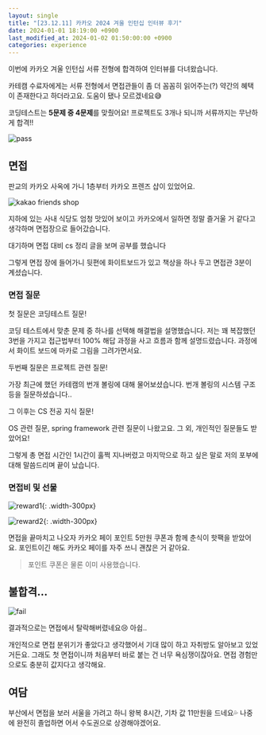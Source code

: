 ```yaml
---
layout: single
title: "[23.12.11] 카카오 2024 겨울 인턴십 인터뷰 후기"
date: 2024-01-01 18:19:00 +0900
last_modified_at: 2024-01-02 01:50:00:00 +0900
categories: experience
---
```


이번에 카카오 겨울 인턴십 서류 전형에 합격하여 인터뷰를 다녀왔습니다.

카테캠 수료자에게는 서류 전형에서 면접관들이 좀 더 꼼꼼히 읽어주는(?) 약간의 혜택이 존재한다고 하더라고요. 도움이 됐나 모르겠네요😅

코딩테스트는 **5문제 중 4문제**를 맞췄어요! 프로젝트도 3개나 되니까 서류까지는 무난하게 합격!!

![pass](/assets//images/2024-01-01/pass-papers.jpg)

## 면접

판교의 카카오 사옥에 가니 1층부터 카카오 프렌즈 샵이 있었어요.

![kakao friends shop](/assets/images/2024-01-01/kakao-friends-shop.jpg)

지하에 있는 사내 식당도 엄청 맛있어 보이고 카카오에서 일하면 정말 즐거울 거 같다고 생각하며 면접장으로 들어갔습니다.

대기하며 면접 대비 cs 정리 글을 보며 공부를 했습니다

그렇게 면접 장에 들어가니 뒷편에 화이트보드가 있고 책상을 하나 두고 면접관 3분이 계셨습니다.

### 면접 질문

첫 질문은 코딩테스트 질문!

코딩 테스트에서 맞춘 문제 중 하나를 선택해 해결법을 설명했습니다. 저는 꽤 복잡했던 3번을 가지고 접근법부터 100% 해답 과정을 사고 흐름과 함께 설명드렸습니다. 과정에서 화이트 보드에 마카로 그림을 그려가면서요.

두번째 질문은 프로젝트 관련 질문!

가장 최근에 했던 카테캠의 번개 볼링에 대해 물어보셨습니다. 번개 볼링의 시스템 구조 등을 질문하셨습니다..

그 이후는 CS 전공 지식 질문!

OS 관련 질문, spring framework 관련 질문이 나왔고요. 그 외, 개인적인 질문들도 받았어요!

그렇게 총 면접 시간인 1시간이 훌쩍 지나버렸고 마지막으로 하고 싶은 말로 저의 포부에 대해 말씀드리며 끝이 났습니다.

### 면접비 및 선물

![reward1](/assets/images/2024-01-01/reward1.jpg){: .width-300px}

![reward2](/assets/images/2024-01-01/reward2.jpg){: .width-300px}

면접을 끝마치고 나오자 카카오 페이 포인트 5만원 쿠폰과 함께 춘식이 핫팩을 받았어요. 포인트이긴 해도 카카오 페이를 자주 쓰니 괜찮은 거 같아요.

> 포인트 쿠폰은 물론 이미 사용했습니다.

## 불합격\...

![fail](/assets/images/2024-01-01/fail.jpg)

결과적으로는 면접에서 탈락해버렸네요😢 아쉽..

개인적으로 면접 분위기가 좋았다고 생각했어서 기대 많이 하고 자취방도 알아보고 있었거든요. 그래도 첫 면접이니까 처음부터 바로 붙는 건 너무 욕심쟁이잖아요. 면접 경험만으로도 충분히 값지다고 생각해요.

## 여담

부산에서 면접을 보러 서울을 가려고 하니 왕복 8시간, 기차 값 11만원을 드네요💦 나중에 완전히 졸업하면 어서 수도권으로 상경해야겠어요.
